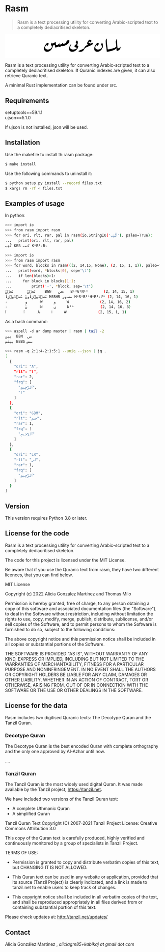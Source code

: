# Rasm

> Rasm is a text processing utility for converting Arabic-scripted text to a completely dediacritised skeleton.

<img src="./rasm.png" align="middle">

Rasm is a text processing utility for converting Arabic-scripted text to a completely dediacritised skeleton. If Quranic indexes are given, it can also retrieve Quranic text.

A minimal Rust implementation can be found under src.

## Requirements

setuptools==59.1.1 \
ujson==5.1.0

If ujson is not installed, json will be used.

## Installation

Use the makefile to install th rasm package:

```sh
$ make install
```

Use the following commands to uninstall it:

```sh
$ python setup.py install --record files.txt
$ xargs rm -rf < files.txt
```

## Examples of usage

In python:

```sh
>>> import io
>>> from rasm import rasm
>>> for ori, rlt, rar, pal in rasm(io.StringIO('کُتِب'), paleo=True):
...   print(ori, rlt, rar, pal)
کُتِب KBB كٮٮ KᵘB²ᵢB₁

```

```sh
>>> import io
>>> from rasm import rasm
>>> for word, blocks in rasm(((2, 14,15, None), (2, 15, 1, 1)), paleo=True, blocks=True):
...   print(word, *blocks[0], sep='\t')
...   if len(blocks)>1:
...     for block in blocks[1:]:
...         print('-', *block, sep='\t')
نَحۡنُ      نَحۡنُ    BGN   ٮحں   B¹ᵃGᵒN¹ᵘ       (2, 14, 15, 1)
مُسۡتَهۡزِءُونَ مُسۡتَهۡزِءُ MSBHR مسٮهر MᵘSᵒB²ᵃHᵒR¹ᵢʔᵘ (2, 14, 16, 1)
-        و      W     و     W              (2, 14, 16, 2)
-        نَ      N     ں     N¹ᵃ            (2, 14, 16, 3)
ٱ        ٱ      A     ا     Aᵟ              (2, 15, 1, 1)
```

As a bash command:

```sh
>>> aspell -d ar dump master | rasm | tail -2
يين  BBN  ٮٮں
ييئس BBBS ٮٮٮس
```

```sh
>>> rasm -q 2:1:4-2:1:5:1 --uniq --json | jq .
[
  {
    "ori": "A",
    "rlt": "ا",
    "rar": 2,
    "frq": [
      "ٱلرَّحِیمِ",
      "ا"
    ]
  },
  {
    "ori": "GBM",
    "rlt": "حٮم",
    "rar": 1,
    "frq": [
      "ٱلرَّحِیمِ"
    ]
  },
  {
    "ori": "LR",
    "rlt": "لر",
    "rar": 1,
    "frq": [
      "ٱلرَّحِیمِ"
    ]
  }
]
```

## Version

This version requires Python 3.8 or later.

## License for the code
 
Rasm is a text processing utility for converting Arabic-scripted text to a completely dediacritised skeleton.

The code for this project is licensed under the MIT License.

Be aware that if you use the Quranic text from rasm, they have two different licences, that you can find below.

MIT License

Copyright (c) 2022 Alicia González Martínez and Thomas Milo

Permission is hereby granted, free of charge, to any person obtaining a copy
of this software and associated documentation files (the "Software"), to deal
in the Software without restriction, including without limitation the rights
to use, copy, modify, merge, publish, distribute, sublicense, and/or sell
copies of the Software, and to permit persons to whom the Software is
furnished to do so, subject to the following conditions:

The above copyright notice and this permission notice shall be included in all
copies or substantial portions of the Software.

THE SOFTWARE IS PROVIDED "AS IS", WITHOUT WARRANTY OF ANY KIND, EXPRESS OR
IMPLIED, INCLUDING BUT NOT LIMITED TO THE WARRANTIES OF MERCHANTABILITY,
FITNESS FOR A PARTICULAR PURPOSE AND NONINFRINGEMENT. IN NO EVENT SHALL THE
AUTHORS OR COPYRIGHT HOLDERS BE LIABLE FOR ANY CLAIM, DAMAGES OR OTHER
LIABILITY, WHETHER IN AN ACTION OF CONTRACT, TORT OR OTHERWISE, ARISING FROM,
OUT OF OR IN CONNECTION WITH THE SOFTWARE OR THE USE OR OTHER DEALINGS IN THE
SOFTWARE.

## License for the data

Rasm includes two digitised Quranic texts: The Decotype Quran and the Tanzil Quran.

### Decotype Quran

The Decotype Quran is the best encoded Quran with complete orthography and the only one approved by Al-Azhar until now.

....

### Tanzil Quran

The Tanzil Quran is the most widely used digital Quran. It was made available by the Tanzil project, https://tanzil.net.

We have included two versions of the Tanzil Quran text:
- A complete Uthmanic Quran
- A simplified Quran

Tanzil Quran Text 
  Copyright (C) 2007-2021 Tanzil Project
  License: Creative Commons Attribution 3.0 

  This copy of the Quran text is carefully produced, highly 
  verified and continuously monitored by a group of specialists 
  in Tanzil Project.

  TERMS OF USE:
 
  - Permission is granted to copy and distribute verbatim copies 
    of this text, but CHANGING IT IS NOT ALLOWED.

  - This Quran text can be used in any website or application, 
    provided that its source (Tanzil Project) is clearly indicated, 
    and a link is made to tanzil.net to enable users to keep
    track of changes.

  - This copyright notice shall be included in all verbatim copies 
    of the text, and shall be reproduced appropriately in all files 
    derived from or containing substantial portion of this text.

  Please check updates at: http://tanzil.net/updates/

## Contact

Alicia González Martínez , *aliciagm85+kabikaj at gmail dot com*

